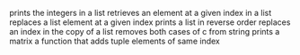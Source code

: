 prints the integers in a list
retrieves an element at a given index in a list
replaces a list element at a given index
prints a list in reverse order
replaces an index in the copy of a list
removes both cases of c from string
prints a matrix
a function that adds tuple elements of same index
